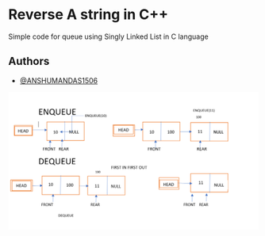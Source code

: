 
# Reverse A string in C++

Simple code for queue using Singly Linked List in C language


## Authors

- [@ANSHUMANDAS1506](https://github.com/ANSHUMANDAS1506)

![App Screenshot](./images/QUEUE.png)